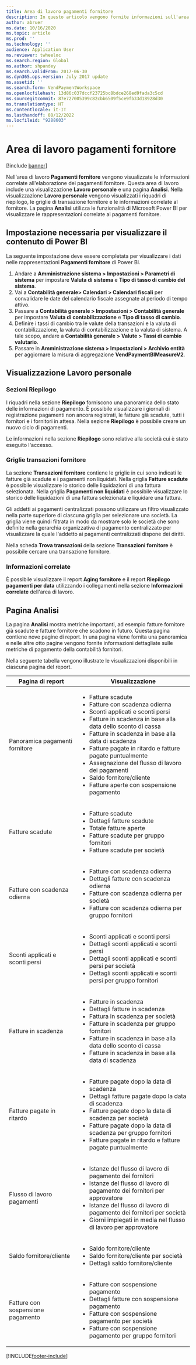 ```yaml
---
title: Area di lavoro pagamenti fornitore
description: In questo articolo vengono fornite informazioni sull'area di lavoro Pagamenti fornitore. Nell'area di lavoro Pagamenti fornitore vengono visualizzate le informazioni correlate all'elaborazione dei pagamenti fornitore.
author: abruer
ms.date: 10/16/2020
ms.topic: article
ms.prod: ''
ms.technology: ''
audience: Application User
ms.reviewer: twheeloc
ms.search.region: Global
ms.author: shpandey
ms.search.validFrom: 2017-06-30
ms.dyn365.ops.version: July 2017 update
ms.assetid: ''
ms.search.form: VendPaymentWorkspace
ms.openlocfilehash: 13d86c037dccf23725bc8bdce268ed9fada3c5cd
ms.sourcegitcommit: 87e727005399c82cbb6509f5ce9fb33d18928d30
ms.translationtype: HT
ms.contentlocale: it-IT
ms.lasthandoff: 08/12/2022
ms.locfileid: "9288603"
---
```

# <a name="vendor-payments-workspace"></a>Area di lavoro pagamenti fornitore

[!include [banner](../includes/banner.md)]

Nell'area di lavoro **Pagamenti fornitore** vengono visualizzate le informazioni correlate all'elaborazione dei pagamenti fornitore. Questa area di lavoro include una visualizzazione **Lavoro personale** e una pagina **Analisi**. Nella visualizzazione **Lavoro personale** vengono visualizzati i riquadri di riepilogo, le griglie di transazione fornitore e le informazioni correlate al fornitore. La pagina **Analisi** utilizza le funzionalità di Microsoft Power BI per visualizzare le rappresentazioni correlate ai pagamenti fornitore.

## <a name="setup-needed-to-view-power-bi-content"></a>Impostazione necessaria per visualizzare il contenuto di Power BI

La seguente impostazione deve essere completata per visualizzare i dati nelle rappresentazioni **Pagamenti fornitore** di Power BI.
1. Andare a **Amministrazione sistema > Impostazioni > Parametri di sistema** per impostare **Valuta di sistema** e **Tipo di tasso di cambio del sistema**.
2. Vai a **Contabilità generale> Calendari > Calendari fiscali** per convalidare le date del calendario fiscale assegnate al periodo di tempo attivo.
3. Passare a **Contabilità generale > Impostazioni > Contabilità generale** per impostare **Valuta di contabilizzazione** e **Tipo di tasso di cambio**. 
4. Definire i tassi di cambio tra le valute della transazioni e la valuta di contabilizzazione, la valuta di contabilizzazione e la valuta di sistema. A tale scopo, andare a **Contabilità generale > Valute > Tassi di cambio valutario**.
5. Passare in **Amministrazione sistema > Impostazioni > Archivio entità** per aggiornare la misura di aggregazione **VendPaymentBIMeasureV2**.

## <a name="my-work-view"></a>Visualizzazione Lavoro personale

### <a name="summary-tiles"></a>Sezioni Riepilogo

I riquadri nella sezione **Riepilogo** forniscono una panoramica dello stato delle informazioni di pagamento. È possibile visualizzare i giornali di registrazione pagamenti non ancora registrati, le fatture già scadute, tutti i fornitori e i fornitori in attesa. Nella sezione **Riepilogo** è possibile creare un nuovo ciclo di pagamenti.

Le informazioni nella sezione **Riepilogo** sono relative alla società cui è stato eseguito l'accesso.

### <a name="vendor-transactions-grids"></a>Griglie transazioni fornitore

La sezione **Transazioni fornitore** contiene le griglie in cui sono indicati le fatture già scadute e i pagamenti non liquidati. Nella griglia **Fatture scadute** è possibile visualizzare lo storico delle liquidazioni di una fattura selezionata. Nella griglia **Pagamenti non liquidati** è possibile visualizzare lo storico delle liquidazioni di una fattura selezionata e liquidare una fattura.

Gli addetti ai pagamenti centralizzati possono utilizzare un filtro visualizzato nella parte superiore di ciascuna griglia per selezionare una società. La griglia viene quindi filtrata in modo da mostrare solo le società che sono definite nella gerarchia organizzativa di pagamento centralizzato per visualizzare la quale l'addetto ai pagamenti centralizzati dispone dei diritti.

Nella scheda **Trova transazioni** della sezione **Transazioni fornitore** è possibile cercare una transazione fornitore.

### <a name="related-information"></a>Informazioni correlate

È possibile visualizzare il report **Aging fornitore** e il report **Riepilogo pagamenti per data** utilizzando i collegamenti nella sezione **Informazioni correlate** dell'area di lavoro.

## <a name="analytics-page"></a>Pagina Analisi

La pagina **Analisi** mostra metriche importanti, ad esempio fatture fornitore già scadute e fatture fornitore che scadono in futuro. Questa pagina contiene nove pagine di report. In una pagina viene fornita una panoramica e nelle altre otto pagine vengono fornite informazioni dettagliate sulle metriche di pagamento della contabilità fornitori.

Nella seguente tabella vengono illustrate le visualizzazioni disponibili in ciascuna pagina del report.


|            Pagina di report            |                                                                                                                                                                                Visualizzazione                                                                                                                                                                                |
|-----------------------------------|-----------------------------------------------------------------------------------------------------------------------------------------------------------------------------------------------------------------------------------------------------------------------------------------------------------------------------------------------------------------------------|
|     Panoramica pagamenti fornitore      | <ul><li>Fatture scadute</li><li>Fatture con scadenza odierna</li><li>Sconti applicati e sconti persi</li><li>Fatture in scadenza in base alla data dello sconto di cassa</li><li>Fatture in scadenza in base alla data di scadenza</li><li>Fatture pagate in ritardo e fatture pagate puntualmente</li><li>Assegnazione del flusso di lavoro dei pagamenti</li><li>Saldo fornitore/cliente</li><li>Fatture aperte con sospensione pagamento</li></ul> |
|         Fatture scadute         |                                                                                             <ul><li>Fatture scadute</li><li>Dettagli fatture scadute</li><li>Totale fatture aperte</li><li>Fatture scadute per gruppo fornitori</li><li>Fatture scadute per società</li></ul>                                                                                              |
|        Fatture con scadenza odierna         |                                                                                                         <ul><li>Fatture con scadenza odierna</li><li>Dettagli fatture con scadenza odierna</li><li>Fatture con scadenza odierna per società</li><li>Fatture con scadenza odierna per gruppo fornitori</li></ul>                                                                                                          |
| Sconti applicati e sconti persi |                                                                             <ul><li>Sconti applicati e sconti persi</li><li>Dettagli sconti applicati e sconti persi</li><li>Dettagli sconti applicati e sconti persi per società</li><li>Dettagli sconti applicati e sconti persi per gruppo fornitori</li></ul>                                                                              |
|      Fatture in scadenza       |                                                 <ul><li>Fatture in scadenza</li><li>Dettagli fatture in scadenza</li><li>Fattura in scadenza per società</li><li>Fatture in scadenza per gruppo fornitori</li><li>Fatture in scadenza in base alla data dello sconto di cassa</li><li>Fatture in scadenza in base alla data di scadenza</li></ul>                                                  |
|        Fatture pagate in ritardo         |                                                         <ul><li>Fatture pagate dopo la data di scadenza</li><li>Dettagli fatture pagate dopo la data di scadenza</li><li>Fatture pagate dopo la data di scadenza per società</li><li>Fatture pagate dopo la data di scadenza per gruppo fornitori</li><li>Fatture pagate in ritardo e fatture pagate puntualmente</li></ul>                                                          |
|         Flusso di lavoro pagamenti          |                                                                                <ul><li>Istanze del flusso di lavoro di pagamento dei fornitori</li><li>Istanze del flusso di lavoro di pagamento dei fornitori per approvatore</li><li>Istanze del flusso di lavoro di pagamento dei fornitori per società</li><li>Giorni impiegati in media nel flusso di lavoro per approvatore</li></ul>                                                                                |
|    Saldo fornitore/cliente     |                                                                                                                   <ul><li>Saldo fornitore/cliente</li><li>Saldo fornitore/cliente per società</li><li>Dettagli saldo fornitore/cliente</li></ul>                                                                                                                    |
|    Fatture con sospensione pagamento     |                                                                                         <ul><li>Fatture con sospensione pagamento</li><li>Dettagli fatture con sospensione pagamento</li><li>Fatture con sospensione pagamento per società</li><li>Fatture con sospensione pagamento per gruppo fornitori</li></ul>                                                                                          |



[!INCLUDE[footer-include](../../includes/footer-banner.md)]
